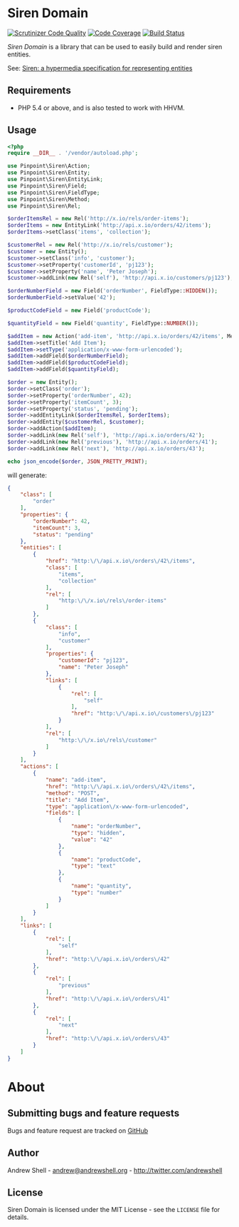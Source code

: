 Siren Domain
============
[![Scrutinizer Code Quality](https://scrutinizer-ci.com/g/pinpoint-software/siren-domain/badges/quality-score.png?b=master)](https://scrutinizer-ci.com/g/pinpoint-software/siren-domain/?branch=master)
[![Code Coverage](https://scrutinizer-ci.com/g/pinpoint-software/siren-domain/badges/coverage.png?b=master)](https://scrutinizer-ci.com/g/pinpoint-software/siren-domain/?branch=master)
[![Build Status](https://travis-ci.org/pinpoint-software/siren-domain.svg?branch=master)](https://travis-ci.org/pinpoint-software/siren-domain)

*Siren Domain* is a library that can be used to easily build and render siren entities.

See: [Siren: a hypermedia specification for representing entities](https://github.com/kevinswiber/siren)

Requirements
------------

- PHP 5.4 or above, and is also tested to work with HHVM.

Usage
-----

```php
<?php
require __DIR__ . '/vendor/autoload.php';

use Pinpoint\Siren\Action;
use Pinpoint\Siren\Entity;
use Pinpoint\Siren\EntityLink;
use Pinpoint\Siren\Field;
use Pinpoint\Siren\FieldType;
use Pinpoint\Siren\Method;
use Pinpoint\Siren\Rel;

$orderItemsRel = new Rel('http://x.io/rels/order-items');
$orderItems = new EntityLink('http://api.x.io/orders/42/items');
$orderItems->setClass('items', 'collection');

$customerRel = new Rel('http://x.io/rels/customer');
$customer = new Entity();
$customer->setClass('info', 'customer');
$customer->setProperty('customerId', 'pj123');
$customer->setProperty('name', 'Peter Joseph');
$customer->addLink(new Rel('self'), 'http://api.x.io/customers/pj123');

$orderNumberField = new Field('orderNumber', FieldType::HIDDEN());
$orderNumberField->setValue('42');

$productCodeField = new Field('productCode');

$quantityField = new Field('quantity', FieldType::NUMBER());

$addItem = new Action('add-item', 'http://api.x.io/orders/42/items', Method::POST());
$addItem->setTitle('Add Item');
$addItem->setType('application/x-www-form-urlencoded');
$addItem->addField($orderNumberField);
$addItem->addField($productCodeField);
$addItem->addField($quantityField);

$order = new Entity();
$order->setClass('order');
$order->setProperty('orderNumber', 42);
$order->setProperty('itemCount', 3);
$order->setProperty('status', 'pending');
$order->addEntityLink($orderItemsRel, $orderItems);
$order->addEntity($customerRel, $customer);
$order->addAction($addItem);
$order->addLink(new Rel('self'), 'http://api.x.io/orders/42');
$order->addLink(new Rel('previous'), 'http://api.x.io/orders/41');
$order->addLink(new Rel('next'), 'http://api.x.io/orders/43');

echo json_encode($order, JSON_PRETTY_PRINT);
```

will generate:

```json
{
    "class": [
        "order"
    ],
    "properties": {
        "orderNumber": 42,
        "itemCount": 3,
        "status": "pending"
    },
    "entities": [
        {
            "href": "http:\/\/api.x.io\/orders\/42\/items",
            "class": [
                "items",
                "collection"
            ],
            "rel": [
                "http:\/\/x.io\/rels\/order-items"
            ]
        },
        {
            "class": [
                "info",
                "customer"
            ],
            "properties": {
                "customerId": "pj123",
                "name": "Peter Joseph"
            },
            "links": [
                {
                    "rel": [
                        "self"
                    ],
                    "href": "http:\/\/api.x.io\/customers\/pj123"
                }
            ],
            "rel": [
                "http:\/\/x.io\/rels\/customer"
            ]
        }
    ],
    "actions": [
        {
            "name": "add-item",
            "href": "http:\/\/api.x.io\/orders\/42\/items",
            "method": "POST",
            "title": "Add Item",
            "type": "application\/x-www-form-urlencoded",
            "fields": [
                {
                    "name": "orderNumber",
                    "type": "hidden",
                    "value": "42"
                },
                {
                    "name": "productCode",
                    "type": "text"
                },
                {
                    "name": "quantity",
                    "type": "number"
                }
            ]
        }
    ],
    "links": [
        {
            "rel": [
                "self"
            ],
            "href": "http:\/\/api.x.io\/orders\/42"
        },
        {
            "rel": [
                "previous"
            ],
            "href": "http:\/\/api.x.io\/orders\/41"
        },
        {
            "rel": [
                "next"
            ],
            "href": "http:\/\/api.x.io\/orders\/43"
        }
    ]
}
```

About
=====

Submitting bugs and feature requests
------------------------------------

Bugs and feature request are tracked on [GitHub](https://github.com/pinpoint-software/siren-domain/issues)

Author
------

Andrew Shell - <andrew@andrewshell.org> - <http://twitter.com/andrewshell>

License
-------

Siren Domain is licensed under the MIT License - see the `LICENSE` file for details.
